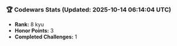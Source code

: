 ### 🏆 Codewars Stats (Updated: 2025-10-14 06:14:04 UTC)

- **Rank:** 8 kyu
- **Honor Points:** 3
- **Completed Challenges:** 1
